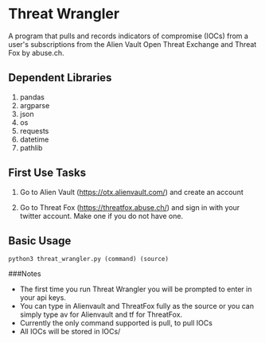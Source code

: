 
# Threat Wrangler

A program that pulls and records indicators of compromise (IOCs) from a user's subscriptions from the Alien Vault Open Threat Exchange and Threat Fox by abuse.ch.


## Dependent Libraries

1. pandas
2. argparse
3. json
4. os
5. requests
6. datetime
7. pathlib

## First Use Tasks

1. Go to Alien Vault (https://otx.alienvault.com/) and create an account

2. Go to Threat Fox (https://threatfox.abuse.ch/) and sign in with your twitter account. Make one if you do not have one.

## Basic Usage

``python3 threat_wrangler.py (command) (source)``

###Notes
 * The first time you run Threat Wrangler you will be prompted to enter in your api keys.
 * You can type in Alienvault and ThreatFox fully as the source or you can simply type av for Alienvault and tf for ThreatFox.
 * Currently the only command supported is pull, to pull IOCs
 * All IOCs will be stored in IOCs/
